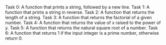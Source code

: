 Task 0: A function that prints a string, followed by a new line.
Task 1: A function that prints a string in reverse.
Task 2: A function that returns the length of a string.
Task 3: A function that returns the factorial of a given number.
Task 4: A function that returns the value of x raised to the power of y.
Task 5: A function that returns the natural square root of a number.
Task 6: A function that returns 1 if the input integer is a prime number, otherwise return 0.
